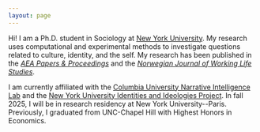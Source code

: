 ```yaml
---
layout: page
---
```


Hi! I am a Ph.D. student in Sociology at [New York University](https://as.nyu.edu/departments/sociology/people/current-phd-students/janz--avra.html). My research uses computational and experimental methods to investigate questions related to culture, identity, and the self. My research has been published in the [_AEA Papers & Proceedings_](https://www.aeaweb.org/articles?id=10.1257/pandp.20211114) and the [_Norwegian Journal of Working Life Studies_](https://www.scup.com/doi/full/10.18261/issn.1504-7989-2021-03-04-03). 

I am currently affiliated with the [Columbia University Narrative Intelligence Lab](https://nil.columbia.edu/) and the [New York University Identities and Ideologies Project](https://www.identities-ideologies.org/). In fall 2025, I will be in research residency at New York University--Paris. Previously, I graduated from UNC-Chapel Hill with Highest Honors in Economics.
